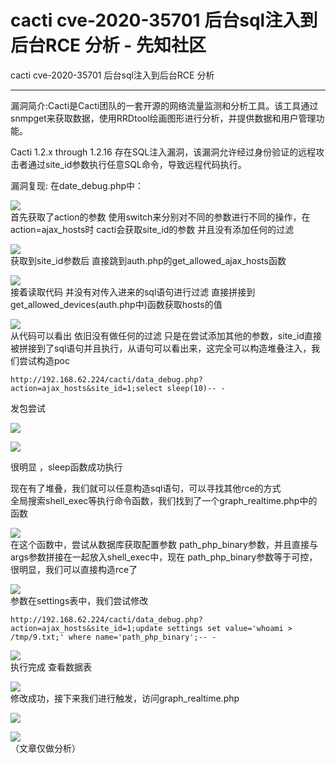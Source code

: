 

# cacti cve-2020-35701 后台sql注入到后台RCE 分析 - 先知社区

cacti cve-2020-35701 后台sql注入到后台RCE 分析

- - -

漏洞简介:Cacti是Cacti团队的一套开源的网络流量监测和分析工具。该工具通过snmpget来获取数据，使用RRDtool绘画图形进行分析，并提供数据和用户管理功能。

Cacti 1.2.x through 1.2.16 存在SQL注入漏洞，该漏洞允许经过身份验证的远程攻击者通过site\_id参数执行任意SQL命令，导致远程代码执行。

漏洞复现: 在date\_debug.php中：

[![](assets/1700100104-2a46dee8036a60e27495d5bc1bb9cdff.png)](https://xzfile.aliyuncs.com/media/upload/picture/20231115135220-2462b584-837b-1.png)  
首先获取了action的参数 使用switch来分别对不同的参数进行不同的操作，在action=ajax\_hosts时 cacti会获取site\_id的参数 并且没有添加任何的过滤

[![](assets/1700100104-a552c2abc55f68c6ff24589f3dc85fa9.png)](https://xzfile.aliyuncs.com/media/upload/picture/20231115135243-31b1a6aa-837b-1.png)  
获取到site\_id参数后 直接跳到auth.php的get\_allowed\_ajax\_hosts函数

[![](assets/1700100104-f3214af4f10a29c819894a91f45c1254.png)](https://xzfile.aliyuncs.com/media/upload/picture/20231115135301-3c86acf6-837b-1.png)  
接着读取代码 并没有对传入进来的sql语句进行过滤 直接拼接到get\_allowed\_devices(auth.php中)函数获取hosts的值

[![](assets/1700100104-c634598bfa8c5486f29e00e8e282b8db.png)](https://xzfile.aliyuncs.com/media/upload/picture/20231115135322-48c3067c-837b-1.png)  
从代码可以看出 依旧没有做任何的过滤 只是在尝试添加其他的参数，site\_id直接被拼接到了sql语句并且执行，从语句可以看出来，这完全可以构造堆叠注入，我们尝试构造poc

```plain
http://192.168.62.224/cacti/data_debug.php?action=ajax_hosts&site_id=1;select sleep(10)-- -
```

发包尝试

[![](assets/1700100104-6ad83719227e16e196acb0a7f38ce1e4.png)](https://xzfile.aliyuncs.com/media/upload/picture/20231115135403-615d4102-837b-1.png)

[![](assets/1700100104-4a47e06fd353dc466f996794e5dbe704.png)](https://xzfile.aliyuncs.com/media/upload/picture/20231115135414-67eebfaa-837b-1.png)

很明显 ，sleep函数成功执行

现在有了堆叠，我们就可以任意构造sql语句，可以寻找其他rce的方式  
全局搜索shell\_exec等执行命令函数，我们找到了一个graph\_realtime.php中的函数

[![](assets/1700100104-999f8d5fa8c8e36b0740536f226d8cd8.png)](https://xzfile.aliyuncs.com/media/upload/picture/20231115135428-708f4f8a-837b-1.png)  
在这个函数中，尝试从数据库获取配置参数 path\_php\_binary参数，并且直接与args参数拼接在一起放入shell\_exec中，现在 path\_php\_binary参数等于可控，很明显，我们可以直接构造rce了

[![](assets/1700100104-c438527135bc55b1fd697a279627ade8.png)](https://xzfile.aliyuncs.com/media/upload/picture/20231115135459-831aa5e6-837b-1.png)  
参数在settings表中，我们尝试修改

```plain
http://192.168.62.224/cacti/data_debug.php?action=ajax_hosts&site_id=1;update settings set value='whoami > /tmp/9.txt;' where name='path_php_binary';-- -
```

[![](assets/1700100104-549d374ded12cd1b398c951983128c91.png)](https://xzfile.aliyuncs.com/media/upload/picture/20231115135532-965d0e3c-837b-1.png)  
执行完成 查看数据表

[![](assets/1700100104-abac1f017efe650c64e6b0b712cd7dae.png)](https://xzfile.aliyuncs.com/media/upload/picture/20231115135553-a33f2fc2-837b-1.png)  
修改成功，接下来我们进行触发，访问graph\_realtime.php

[![](assets/1700100104-5fd419f9d057ba83151717e01f42f71f.png)](https://xzfile.aliyuncs.com/media/upload/picture/20231115135613-af1fea48-837b-1.png)

[![](assets/1700100104-d9b23177e15e822e30ec75a3bb972b91.png)](https://xzfile.aliyuncs.com/media/upload/picture/20231115135623-b4f38092-837b-1.png)  
（文章仅做分析）
